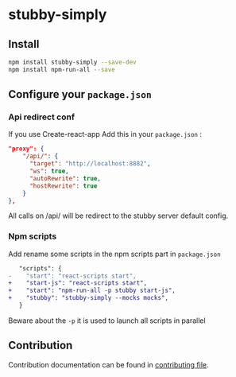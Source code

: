 # stubby-simply

## Install


```bash
npm install stubby-simply --save-dev
npm install npm-run-all --save
```

## Configure your `package.json`

### Api redirect conf

If you use Create-react-app
Add this in your `package.json` :

```json
"proxy": {
    "/api/": {
      "target": "http://localhost:8882",
      "ws": true,
      "autoRewrite": true,
      "hostRewrite": true
    }
},
```

All calls on /api/ will be redirect to the stubby server default config.

### Npm scripts

Add rename some scripts in the npm scripts part in `package.json`

```diff
   "scripts": {
-    "start": "react-scripts start",
+    "start-js": "react-scripts start",
+    "start": "npm-run-all -p stubby start-js",
+    "stubby": "stubby-simply --mocks mocks",
   }
```

Beware about the `-p` it is used to launch all scripts in parallel



## Contribution
Contribution documentation can be found in [contributing file](CONTRIBUTING.md).

